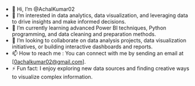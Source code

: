 - 👋 Hi, I’m @AchalKumar02
- 👀 I’m interested in data analytics, data visualization, and leveraging data to drive insights and make informed decisions.
- 🌱 I’m currently learning advanced Power BI techniques, Python programming, and data cleaning and preparation methods.
- 💞️ I’m looking to collaborate on data analysis projects, data visualization initiatives, or building interactive dashboards and reports.
- 📫 How to reach me : You can connect with me by sending an email at [0achalkumar02@gmail.com].
- ⚡ Fun fact: I enjoy exploring new data sources and finding creative ways to visualize complex information.

<!---
AchalKumar02/AchalKumar02 is a ✨ special ✨ repository because its `README.md` (this file) appears on your GitHub profile.
You can click the Preview link to take a look at your changes.
--->
